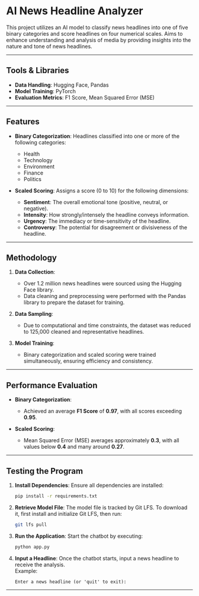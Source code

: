 
# AI News Headline Analyzer

This project utilizes an AI model to classify news headlines into one of five binary categories and score headlines on four numerical scales. Aims to enhance understanding and analysis of media by providing insights into the nature and tone of news headlines.

---

## Tools & Libraries

- **Data Handling**: Hugging Face, Pandas
- **Model Training**: PyTorch
- **Evaluation Metrics**: F1 Score, Mean Squared Error (MSE)

---

## Features

- **Binary Categorization**: Headlines classified into one or more of the following categories:
  - Health
  - Technology
  - Environment
  - Finance
  - Politics

- **Scaled Scoring**: Assigns a score (0 to 10) for the following dimensions:
  - **Sentiment**: The overall emotional tone (positive, neutral, or negative).
  - **Intensity**: How strongly/intensely the headline conveys information.
  - **Urgency**: The immediacy or time-sensitivity of the headline.
  - **Controversy**: The potential for disagreement or divisiveness of the headline.

---

## Methodology

1. **Data Collection**:
   - Over 1.2 million news headlines were sourced using the Hugging Face library.
   - Data cleaning and preprocessing were performed with the Pandas library to prepare the dataset for training.

2. **Data Sampling**:
   - Due to computational and time constraints, the dataset was reduced to 125,000 cleaned and representative headlines.

3. **Model Training**:
   - Binary categorization and scaled scoring were trained simultaneously, ensuring efficiency and consistency.

---

## Performance Evaluation

- **Binary Categorization**:
  - Achieved an average **F1 Score** of **0.97**, with all scores exceeding **0.95**.
  
- **Scaled Scoring**:
  - Mean Squared Error (MSE) averages approximately **0.3**, with all values below **0.4** and many around **0.27**.
  
---

## Testing the Program

1. **Install Dependencies**: Ensure all dependencies are installed:

   ```bash
   pip install -r requirements.txt
   ```

2. **Retrieve Model File**: The model file is tracked by Git LFS. To download it, first install and initialize Git LFS, then run:

   ```bash
   git lfs pull
   ```

4. **Run the Application**: Start the chatbot by executing:

   ```bash
   python app.py
   ```

6. **Input a Headline**: Once the chatbot starts, input a news headline to receive the analysis.<br>Example:
   
   ```plaintext
   Enter a news headline (or 'quit' to exit): 
   ```

---
